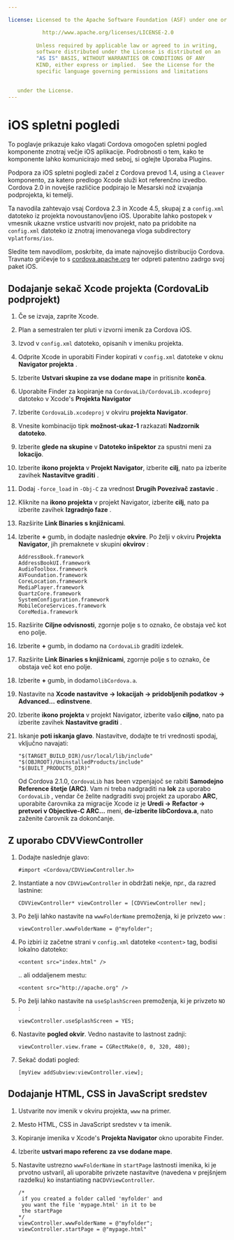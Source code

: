 ```yaml
---

license: Licensed to the Apache Software Foundation (ASF) under one or more contributor license agreements. See the NOTICE file distributed with this work for additional information regarding copyright ownership. The ASF licenses this file to you under the Apache License, Version 2.0 (the "License"); you may not use this file except in compliance with the License. You may obtain a copy of the License at

           http://www.apache.org/licenses/LICENSE-2.0
    
         Unless required by applicable law or agreed to in writing,
         software distributed under the License is distributed on an
         "AS IS" BASIS, WITHOUT WARRANTIES OR CONDITIONS OF ANY
         KIND, either express or implied.  See the License for the
         specific language governing permissions and limitations
    

   under the License.
---
```


# iOS spletni pogledi

To poglavje prikazuje kako vlagati Cordova omogočen spletni pogled komponente znotraj večje iOS aplikacije. Podrobnosti o tem, kako te komponente lahko komunicirajo med seboj, si oglejte Uporaba Plugins.

Podpora za iOS spletni pogledi začel z Cordova prevod 1.4, using a `Cleaver` komponento, za katero predlogo Xcode služi kot referenčno izvedbo. Cordova 2.0 in novejše različice podpirajo le Mesarski nož izvajanja podprojekta, ki temelji.

Ta navodila zahtevajo vsaj Cordova 2.3 in Xcode 4.5, skupaj z a `config.xml` datoteko iz projekta novoustanovljeno iOS. Uporabite lahko postopek v vmesnik ukazne vrstice ustvariti nov projekt, nato pa pridobite na `config.xml` datoteko iz znotraj imenovanega vloga subdirectory v`platforms/ios`.

Sledite tem navodilom, poskrbite, da imate najnovejšo distribucijo Cordova. Travnato gričevje to s [cordova.apache.org][1] ter odpreti patentno zadrgo svoj paket iOS.

 [1]: http://cordova.apache.org

## Dodajanje sekač Xcode projekta (CordovaLib podprojekt)

1.  Če se izvaja, zaprite Xcode.

2.  Plan a semestralen ter pluti v izvorni imenik za Cordova iOS.

3.  Izvod v `config.xml` datoteko, opisanih v imeniku projekta.

4.  Odprite Xcode in uporabiti Finder kopirati v `config.xml` datoteke v oknu **Navigator projekta** .

5.  Izberite **Ustvari skupine za vse dodane mape** in pritisnite **konča**.

6.  Uporabite Finder za kopiranje na `CordovaLib/CordovaLib.xcodeproj` datoteko v Xcode's **Projekta Navigator**

7.  Izberite `CordovaLib.xcodeproj` v okviru **projekta Navigator**.

8.  Vnesite kombinacijo tipk **možnost-ukaz-1** razkazati **Nadzornik datoteko**.

9.  Izberite **glede na skupine** v **Datoteko inšpektor** za spustni meni za **lokacijo**.

10. Izberite **ikono projekta** v **Projekt Navigator**, izberite **cilj**, nato pa izberite zavihek **Nastavitve graditi** .

11. Dodaj `-force_load` in `-Obj-C` za vrednost **Drugih Povezivač zastavic** .

12. Kliknite na **ikono projekta** v projekt Navigator, izberite **cilj**, nato pa izberite zavihek **Izgradnjo faze** .

13. Razširite **Link Binaries s knjižnicami**.

14. Izberite **+** gumb, in dodajte naslednje **okvire**. Po želji v okviru **Projekta Navigator**, jih premaknete v skupini **okvirov** :
    
        AddressBook.framework
        AddressBookUI.framework
        AudioToolbox.framework
        AVFoundation.framework
        CoreLocation.framework
        MediaPlayer.framework
        QuartzCore.framework
        SystemConfiguration.framework
        MobileCoreServices.framework
        CoreMedia.framework
        

15. Razširite **Ciljne odvisnosti**, zgornje polje s to oznako, če obstaja več kot eno polje.

16. Izberite **+** gumb, in dodamo na `CordovaLib` graditi izdelek.

17. Razširite **Link Binaries s knjižnicami**, zgornje polje s to oznako, če obstaja več kot eno polje.

18. Izberite **+** gumb, in dodamo`libCordova.a`.

19. Nastavite na **Xcode nastavitve → lokacijah → pridobljenih podatkov → Advanced...** **edinstvene**.

20. Izberite **ikono projekta** v projekt Navigator, izberite vašo **ciljno**, nato pa izberite zavihek **Nastavitve graditi** .

21. Iskanje **poti iskanja glavo**. Nastavitve, dodajte te tri vrednosti spodaj, vključno navajati:
    
        "$(TARGET_BUILD_DIR)/usr/local/lib/include"        
        "$(OBJROOT)/UninstalledProducts/include"
        "$(BUILT_PRODUCTS_DIR)"
        
    
    Od Cordova 2.1.0, `CordovaLib` has been vzpenjajoč se rabiti **Samodejno Reference štetje (ARC)**. Vam ni treba nadgraditi na **lok** za uporabo `CordovaLib` , vendar če želite nadgraditi svoj projekt za uporabo **ARC**, uporabite čarovnika za migracije Xcode iz je **Uredi → Refactor → pretvori v Objective-C ARC...** meni, **de-izberite libCordova.a**, nato zaženite čarovnik za dokončanje.

## Z uporabo CDVViewController

1.  Dodajte naslednje glavo:
    
        #import <Cordova/CDVViewController.h>
        

2.  Instantiate a nov `CDVViewController` in obdržati nekje, npr., da razred lastnine:
    
        CDVViewController* viewController = [CDVViewController new];
        

3.  Po želji lahko nastavite na `wwwFolderName` premoženja, ki je privzeto `www` :
    
        viewController.wwwFolderName = @"myfolder";
        

4.  Po izbiri iz začetne strani v `config.xml` datoteke `<content>` tag, bodisi lokalno datoteko:
    
        <content src="index.html" />
        
    
    .. ali oddaljenem mestu:
    
        <content src="http://apache.org" />
        

5.  Po želji lahko nastavite na `useSplashScreen` premoženja, ki je privzeto `NO` :
    
        viewController.useSplashScreen = YES;
        

6.  Nastavite **pogled okvir**. Vedno nastavite to lastnost zadnji:
    
        viewController.view.frame = CGRectMake(0, 0, 320, 480);
        

7.  Sekač dodati pogled:
    
        [myView addSubview:viewController.view];
        

## Dodajanje HTML, CSS in JavaScript sredstev

1.  Ustvarite nov imenik v okviru projekta, `www` na primer.

2.  Mesto HTML, CSS in JavaScript sredstev v ta imenik.

3.  Kopiranje imenika v Xcode's **Projekta Navigator** okno uporabite Finder.

4.  Izberite **ustvari mapo referenc za vse dodane mape**.

5.  Nastavite ustrezno `wwwFolderName` in `startPage` lastnosti imenika, ki je prvotno ustvaril, ali uporabite privzete nastavitve (navedena v prejšnjem razdelku) ko instantiating na`CDVViewController`.
    
        /*
         if you created a folder called 'myfolder' and
         you want the file 'mypage.html' in it to be
         the startPage
        */
        viewController.wwwFolderName = @"myfolder";
        viewController.startPage = @"mypage.html"